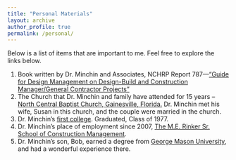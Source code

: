 ```yaml
---
title: "Personal Materials"
layout: archive
author_profile: true
permalink: /personal/
---
```

Below is a list of items that are important to me. Feel free to explore the links below.
<br>

  1. Book written by Dr. Minchin and Associates, NCHRP Report 787—[“Guide for Design Management on Design-Build and Construction Manager/General Contractor Projects”](http://www.trb.org/Publications/Blurbs/171479.aspx)
  2. The Church that Dr. Minchin and family have attended for 15 years – [North Central Baptist Church, Gainesville, Florida.](http://gatorchurch.com/)  Dr. Minchin met his wife, Susan in this church, and the couple were married in the church.
  3. Dr. Minchin’s [first college](https://www.chipola.edu/).  Graduated, Class of 1977.
  4. Dr. Minchin’s place of employment since 2007, [The M.E. Rinker Sr. School of Construction Management](https://dcp.ufl.edu/rinker/).
  5. Dr. Minchin’s son, Bob, earned a degree from [George Mason University](https://www.law.gmu.edu/), and had a wonderful experience there.